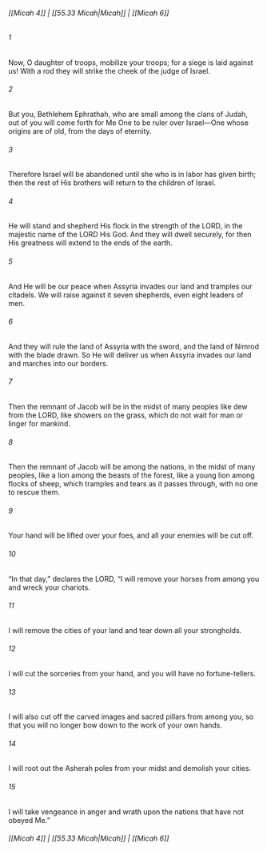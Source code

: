 
###### [[Micah 4]] | [[55.33 Micah|Micah]] | [[Micah 6]]

###### 1
Now, O daughter of troops, mobilize your troops; for a siege is laid against us! With a rod they will strike the cheek of the judge of Israel.
###### 2
But you, Bethlehem Ephrathah, who are small among the clans of Judah, out of you will come forth for Me One to be ruler over Israel—One whose origins are of old, from the days of eternity.
###### 3
Therefore Israel will be abandoned until she who is in labor has given birth; then the rest of His brothers will return to the children of Israel.
###### 4
He will stand and shepherd His flock in the strength of the LORD, in the majestic name of the LORD His God. And they will dwell securely, for then His greatness will extend to the ends of the earth.
###### 5
And He will be our peace when Assyria invades our land and tramples our citadels. We will raise against it seven shepherds, even eight leaders of men.
###### 6
And they will rule the land of Assyria with the sword, and the land of Nimrod with the blade drawn. So He will deliver us when Assyria invades our land and marches into our borders.
###### 7
Then the remnant of Jacob will be in the midst of many peoples like dew from the LORD, like showers on the grass, which do not wait for man or linger for mankind.
###### 8
Then the remnant of Jacob will be among the nations, in the midst of many peoples, like a lion among the beasts of the forest, like a young lion among flocks of sheep, which tramples and tears as it passes through, with no one to rescue them.
###### 9
Your hand will be lifted over your foes, and all your enemies will be cut off.
###### 10
“In that day,” declares the LORD, “I will remove your horses from among you and wreck your chariots.
###### 11
I will remove the cities of your land and tear down all your strongholds.
###### 12
I will cut the sorceries from your hand, and you will have no fortune-tellers.
###### 13
I will also cut off the carved images and sacred pillars from among you, so that you will no longer bow down to the work of your own hands.
###### 14
I will root out the Asherah poles from your midst and demolish your cities.
###### 15
I will take vengeance in anger and wrath upon the nations that have not obeyed Me.”

###### [[Micah 4]] | [[55.33 Micah|Micah]] | [[Micah 6]]

